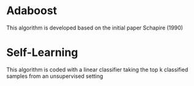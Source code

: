# Adaboost
This algorithm is developed based on the initial paper Schapire (1990)
# Self-Learning
This algorithm is coded with a linear classifier taking the top k classified samples from an unsupervised setting
